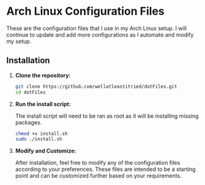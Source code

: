 # Arch Linux Configuration Files

These are the configuration files that I use in my Arch Linux setup. I will continue to update and add more configurations as I automate and modify my setup.

## Installation

1. **Clone the repository:**

   ```bash
   git clone https://github.com/wellatleastitried/dotFiles.git
   cd dotFiles
   ```

2. **Run the install script:**

   The install script will need to be ran as root as it will be installing missing packages.
     ```bash
     chmod +x install.sh
     sudo ./install.sh
     ```

3. **Modify and Customize:**

   After installation, feel free to modify any of the configuration files according to your preferences. These files are intended to be a starting point and can be customized further based on your requirements.
